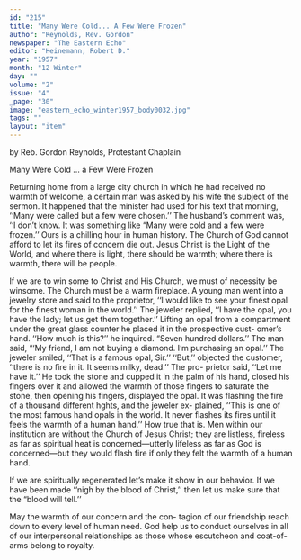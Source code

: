 ```yaml
---
id: "215"
title: "Many Were Cold... A Few Were Frozen"
author: "Reynolds, Rev. Gordon"
newspaper: "The Eastern Echo"
editor: "Heinemann, Robert D."
year: "1957"
month: "12 Winter"
day: ""
volume: "2"
issue: "4"
_page: "30"
image: "eastern_echo_winter1957_body0032.jpg"
tags: ""
layout: "item"
---
```

by Reb. Gordon Reynolds,
Protestant Chaplain

Many Were Cold
... a Few Were Frozen

Returning home from a large city church in
which he had received no warmth of welcome, a
certain man was asked by his wife the subject of
the sermon. It happened that the minister had
used for his text that morning, ‘‘Many were called
but a few were chosen.’’ The husband’s comment
was, ‘‘I don’t know. It was something like “Many
were cold and a few were frozen.’’ Ours is a
chilling hour in human history. The Church of God
cannot afford to let its fires of concern die out.
Jesus Christ is the Light of the World, and where
there is light, there should be warmth; where there
is warmth, there will be people.

If we are to win some to Christ and His Church,
we must of necessity be winsome. The Church
must be a warm fireplace. A young man went into
a jewelry store and said to the proprietor, ‘‘I would
like to see your finest opal for the finest woman in
the world.’’ The jeweler replied, ‘‘I have the
opal, you have the lady; let us get them together.’’
Lifting an opal from a compartment under the great
glass counter he placed it in the prospective cust-
omer’s hand. ‘‘How much is this?’’ he inquired.
“Seven hundred dollars.’’ The man said, “‘My
friend, I am not buying a diamond. I’m purchasing
an opal.’’ The jeweler smiled, ‘‘That is a famous
opal, Sir.’’ ‘‘But,’’ objected the customer, ‘‘there
is no fire in it. It seems milky, dead.’’ The pro-
prietor said, ‘‘Let me have it.’’ He took the stone
and cupped it in the palm of his hand, closed his
fingers over it and allowed the warmth of those
fingers to saturate the stone, then opening his
fingers, displayed the opal. It was flashing the fire
of a thousand different hghts, and the jeweler ex-
plained, ‘‘This is one of the most famous hand opals
in the world. It never flashes its fires until it feels
the warmth of a human hand.’’ How true that is.
Men within our institution are without the Church
of Jesus Christ; they are listless, fireless as far as
spiritual heat is concerned—utterly lifeless as far as
God is concerned—but they would flash fire if only
they felt the warmth of a human hand.

If we are spiritually regenerated let’s make it
show in our behavior. If we have been made ‘‘nigh
by the blood of Christ,’’ then let us make sure that
the “blood will tell.’’

May the warmth of our concern and the con-
tagion of our friendship reach down to every level
of human need. God help us to conduct ourselves
in all of our interpersonal relationships as those
whose escutcheon and coat-of-arms belong to
royalty.
